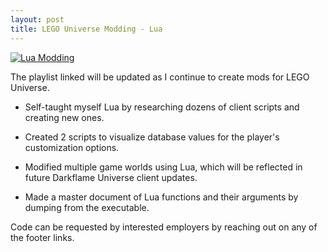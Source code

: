 ```yaml
---
layout: post
title: LEGO Universe Modding - Lua
---
```


[![Lua Modding](http://i.imgur.com/uK0Tqvo.png)](https://www.youtube.com/playlist?list=PL7RzS9Xujh65TncUYQ_H4S8bKWiHlOHHR&disable_polymer=true "LEGO Universe Lua Modding")

The playlist linked will be updated as I continue to create mods for LEGO Universe.

* Self-taught myself Lua by researching dozens of client scripts and creating new ones.

* Created 2 scripts to visualize database values for the player's customization options.

* Modified multiple game worlds using Lua, which will be reflected in future Darkflame Universe client updates.

* Made a master document of Lua functions and their arguments by dumping from the executable.

Code can be requested by interested employers by reaching out on any of the footer links.
